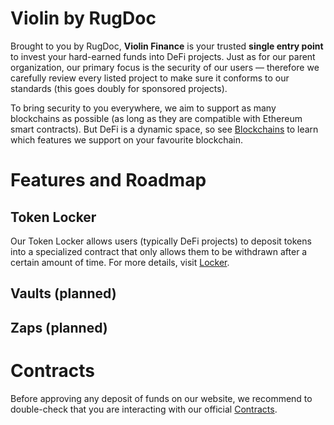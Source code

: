 # Violin by RugDoc
Brought to you by RugDoc, **Violin Finance** is your trusted **single entry point** to invest your hard-earned funds into DeFi projects. Just as for our parent organization, our primary focus is the security of our users — therefore we carefully review every listed project to make sure it conforms to our standards (this goes doubly for sponsored projects). 

To bring security to you everywhere, we aim to support as many blockchains as possible (as long as they are compatible with Ethereum smart contracts). But DeFi is a dynamic space, so see [Blockchains](blockchains.md) to learn which features we support on your favourite blockchain.

# Features and Roadmap
## Token Locker
Our Token Locker allows users (typically DeFi projects) to deposit tokens into a specialized contract that only allows them to be withdrawn after a certain amount of time. For more details, visit [Locker](locker.md).

## Vaults (planned)

## Zaps (planned)

# Contracts
Before approving any deposit of funds on our website, we recommend to double-check that you are interacting with our official [Contracts](contracts.md).